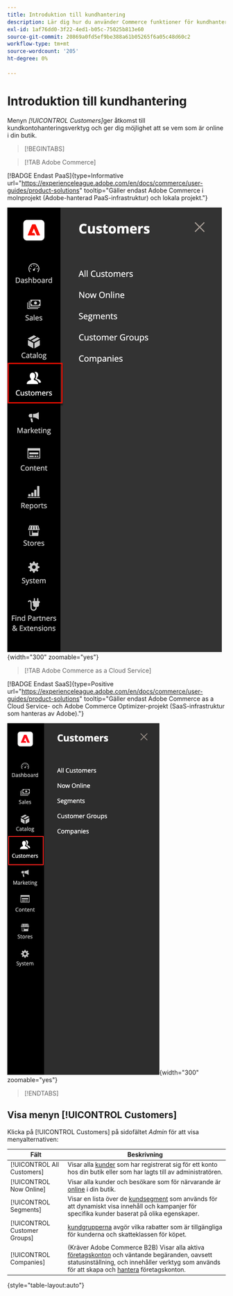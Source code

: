 ```yaml
---
title: Introduktion till kundhantering
description: Lär dig hur du använder Commerce funktioner för kundhantering för att förbättra kundupplevelsen i din butik.
exl-id: 1af76dd0-3f22-4ed1-b05c-75025b813e60
source-git-commit: 20869a0fd5ef9be388a61b05265f6a05c48d60c2
workflow-type: tm+mt
source-wordcount: '205'
ht-degree: 0%

---
```


# Introduktion till kundhantering

Menyn _[!UICONTROL Customers]_&#x200B;ger åtkomst till kundkontohanteringsverktyg och ger dig möjlighet att se vem som är online i din butik.

>[!BEGINTABS]

>[!TAB Adobe Commerce]

[!BADGE Endast PaaS]{type=Informative url="https://experienceleague.adobe.com/en/docs/commerce/user-guides/product-solutions" tooltip="Gäller endast Adobe Commerce i molnprojekt (Adobe-hanterad PaaS-infrastruktur) och lokala projekt."}

![Kunder-menyn](assets/admin-menu-customers.png){width="300" zoomable="yes"}

>[!TAB Adobe Commerce as a Cloud Service]

[!BADGE Endast SaaS]{type=Positive url="https://experienceleague.adobe.com/en/docs/commerce/user-guides/product-solutions" tooltip="Gäller endast Adobe Commerce as a Cloud Service- och Adobe Commerce Optimizer-projekt (SaaS-infrastruktur som hanteras av Adobe)."}

![Kunder-menyn](assets/admin-menu-customers-accs.png){width="300" zoomable="yes"}

>[!ENDTABS]

## Visa menyn [!UICONTROL Customers]

Klicka på [!UICONTROL Customers] på sidofältet _Admin_ för att visa menyalternativen:

| Fält | Beskrivning |
|---|---|
| [!UICONTROL All Customers] | Visar alla [kunder](../customers/customers-all.md) som har registrerat sig för ett konto hos din butik eller som har lagts till av administratören. |
| [!UICONTROL Now Online] | Visar alla kunder och besökare som för närvarande är [online](../customers/now-online.md) i din butik. |
| [!UICONTROL Segments] | Visar en lista över de [kundsegment](../customers/customer-segments.md) som används för att dynamiskt visa innehåll och kampanjer för specifika kunder baserat på olika egenskaper. |
| [!UICONTROL Customer Groups] | [kundgrupperna](../customers/customer-groups.md) avgör vilka rabatter som är tillgängliga för kunderna och skatteklassen för köpet. |
| [!UICONTROL Companies] | (Kräver Adobe Commerce B2B) Visar alla aktiva [företagskonton](../b2b/account-companies.md) och väntande begäranden, oavsett statusinställning, och innehåller verktyg som används för att skapa och [hantera](../b2b/account-company-manage.md) företagskonton. |

{style="table-layout:auto"}
